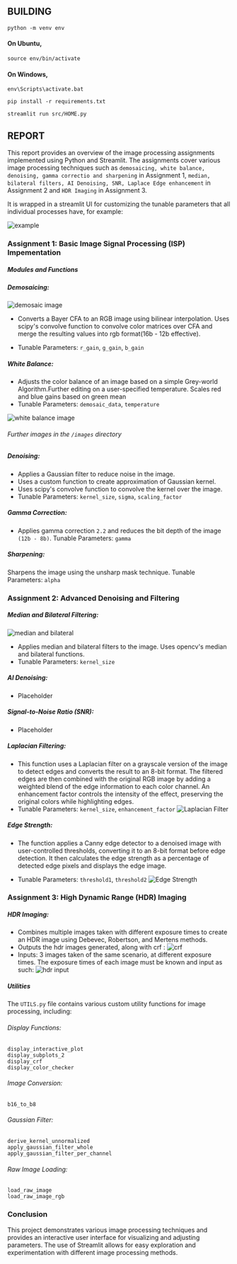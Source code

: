## BUILDING
```
python -m venv env
```

#### On Ubuntu,
```
source env/bin/activate
```

#### On Windows,
```
env\Scripts\activate.bat
```
```
pip install -r requirements.txt

streamlit run src/HOME.py
```

## REPORT
This report provides an overview of the image processing assignments implemented using Python and Streamlit. The assignments cover various image processing techniques such as `demosaicing, white balance, denoising, gamma correctio and sharpening` in Assignment 1, `median, bilateral filters, AI Denoising, SNR, Laplace Edge enhancement` in Assignment 2 and `HDR Imaging` in Assignment 3.

It is wrapped in a streamlit UI for customizing the tunable parameters that all individual processes have, for example:

![example](https://github.com/Gozfrth/ISP_Impli/blob/main/images/tunable_parameters.png?raw=true "Example")

### Assignment 1: Basic Image Signal Processing (ISP) Impementation
##### Modules and Functions

##### Demosaicing:
![demosaic image](https://github.com/Gozfrth/ISP_Impli/blob/main/images/demosaic.png?raw=true "Demosaic")
- Converts a Bayer CFA to an RGB image using bilinear interpolation. Uses scipy's convolve function to convolve color matrices over CFA and merge the resulting values into rgb format(16b - 12b effective).

- Tunable Parameters: `r_gain`, `g_gain`, `b_gain`

##### White Balance:
- Adjusts the color balance of an image based on a simple Grey-world Algorithm.Further editing on a user-specified temperature. Scales red and blue gains based on green mean
- Tunable Parameters: `demosaic_data`, `temperature`

![white balance image](https://github.com/Gozfrth/ISP_Impli/blob/main/images/white_balance.png?raw=true "White balance")

###### Further images in the `/images` directory

##### Denoising:
- Applies a Gaussian filter to reduce noise in the image.
- Uses a custom function to create approximation of Gaussian kernel.
- Uses scipy's convolve function to convolve the kernel over the image.
- Tunable Parameters: `kernel_size`, `sigma`, `scaling_factor`

##### Gamma Correction:
- Applies gamma correction `2.2` and reduces the bit depth of the image `(12b - 8b)`.
Tunable Parameters: `gamma`

##### Sharpening:
Sharpens the image using the unsharp mask technique.
Tunable Parameters: `alpha`

### Assignment 2: Advanced Denoising and Filtering

##### Median and Bilateral Filtering:
![median and bilateral](https://github.com/Gozfrth/ISP_Impli/blob/main/images/median_bilateral.png?raw=true "Median and Bilateral Filter (compared with Gaussian)")
- Applies median and bilateral filters to the image. Uses opencv's median and bilateral functions.
- Tunable Parameters: `kernel_size`

##### AI Denoising:
- Placeholder

##### Signal-to-Noise Ratio (SNR):
- Placeholder

##### Laplacian Filtering:
- This function uses a Laplacian filter on a grayscale version of the image to detect edges and converts the result to an 8-bit format. The filtered edges are then combined with the original RGB image by adding a weighted blend of the edge information to each color channel. An enhancement factor controls the intensity of the effect, preserving the original colors while highlighting edges.
- Tunable Parameters: `kernel_size`, `enhancement_factor`
![Laplacian Filter](https://github.com/Gozfrth/ISP_Impli/blob/main/images/laplacian_filter_kernel_size_5.png?raw=true "kernel size 5")

##### Edge Strength:
- The function applies a Canny edge detector to a denoised image with user-controlled thresholds, converting it to an 8-bit format before edge detection. It then calculates the edge strength as a percentage of detected edge pixels and displays the edge image.


- Tunable Parameters: `threshold1`, `threshold2` 
![Edge Strength](https://github.com/Gozfrth/ISP_Impli/blob/main/images/edge_strengthened.png?raw=true "Edge Strength")

### Assignment 3: High Dynamic Range (HDR) Imaging
##### HDR Imaging:
- Combines multiple images taken with different exposure times to create an HDR image using Debevec, Robertson, and Mertens methods.
- Outputs the hdr images generated, along with crf :
![crf](https://github.com/Gozfrth/ISP_Impli/blob/main/images/crf.png?raw=true "Crf")
- Inputs: 3 images taken of the same scenario, at different exposure times. The exposure times of each image must be known and input as such:
![hdr input](https://github.com/Gozfrth/ISP_Impli/blob/main/images/hdr_options.png?raw=true "HDR Input") 

##### Utilities
The `UTILS.py` file contains various custom utility functions for image processing, including:

###### Display Functions:
```
display_interactive_plot
display_subplots_2
display_crf
display_color_checker
```

###### Image Conversion:
```
b16_to_b8
```

###### Gaussian Filter:
```
derive_kernel_unnormalized
apply_gaussian_filter_whole
apply_gaussian_filter_per_channel
```

###### Raw Image Loading:
```
load_raw_image
load_raw_image_rgb
```

### Conclusion
This project demonstrates various image processing techniques and provides an interactive user interface for visualizing and adjusting parameters. The use of Streamlit allows for easy exploration and experimentation with different image processing methods.